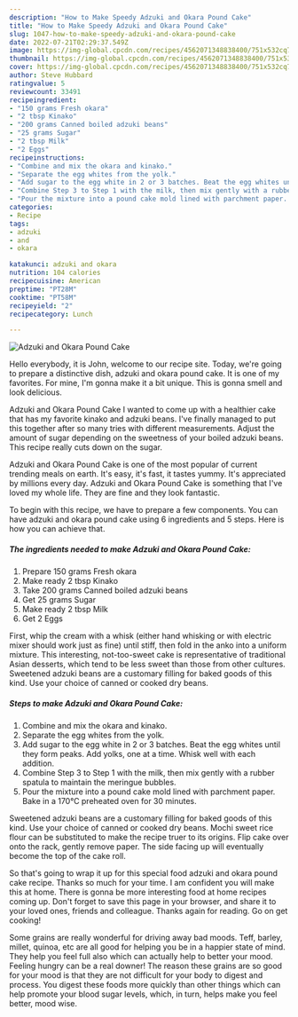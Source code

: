 ```yaml
---
description: "How to Make Speedy Adzuki and Okara Pound Cake"
title: "How to Make Speedy Adzuki and Okara Pound Cake"
slug: 1047-how-to-make-speedy-adzuki-and-okara-pound-cake
date: 2022-07-21T02:29:37.549Z
image: https://img-global.cpcdn.com/recipes/4562071348838400/751x532cq70/adzuki-and-okara-pound-cake-recipe-main-photo.jpg
thumbnail: https://img-global.cpcdn.com/recipes/4562071348838400/751x532cq70/adzuki-and-okara-pound-cake-recipe-main-photo.jpg
cover: https://img-global.cpcdn.com/recipes/4562071348838400/751x532cq70/adzuki-and-okara-pound-cake-recipe-main-photo.jpg
author: Steve Hubbard
ratingvalue: 5
reviewcount: 33491
recipeingredient:
- "150 grams Fresh okara"
- "2 tbsp Kinako"
- "200 grams Canned boiled adzuki beans"
- "25 grams Sugar"
- "2 tbsp Milk"
- "2 Eggs"
recipeinstructions:
- "Combine and mix the okara and kinako."
- "Separate the egg whites from the yolk."
- "Add sugar to the egg white in 2 or 3 batches. Beat the egg whites until they form peaks. Add yolks, one at a time. Whisk well with each addition."
- "Combine Step 3 to Step 1 with the milk, then mix gently with a rubber spatula to maintain the meringue bubbles."
- "Pour the mixture into a pound cake mold lined with parchment paper. Bake in a 170°C preheated oven for 30 minutes."
categories:
- Recipe
tags:
- adzuki
- and
- okara

katakunci: adzuki and okara 
nutrition: 104 calories
recipecuisine: American
preptime: "PT28M"
cooktime: "PT58M"
recipeyield: "2"
recipecategory: Lunch

---
```



![Adzuki and Okara Pound Cake](https://img-global.cpcdn.com/recipes/4562071348838400/751x532cq70/adzuki-and-okara-pound-cake-recipe-main-photo.jpg)

Hello everybody, it is John, welcome to our recipe site. Today, we're going to prepare a distinctive dish, adzuki and okara pound cake. It is one of my favorites. For mine, I'm gonna make it a bit unique. This is gonna smell and look delicious.

Adzuki and Okara Pound Cake I wanted to come up with a healthier cake that has my favorite kinako and adzuki beans. I&#39;ve finally managed to put this together after so many tries with different measurements. Adjust the amount of sugar depending on the sweetness of your boiled adzuki beans. This recipe really cuts down on the sugar.

Adzuki and Okara Pound Cake is one of the most popular of current trending meals on earth. It's easy, it's fast, it tastes yummy. It's appreciated by millions every day. Adzuki and Okara Pound Cake is something that I've loved my whole life. They are fine and they look fantastic.


To begin with this recipe, we have to prepare a few components. You can have adzuki and okara pound cake using 6 ingredients and 5 steps. Here is how you can achieve that.

<!--inarticleads1-->

##### The ingredients needed to make Adzuki and Okara Pound Cake:

1. Prepare 150 grams Fresh okara
1. Make ready 2 tbsp Kinako
1. Take 200 grams Canned boiled adzuki beans
1. Get 25 grams Sugar
1. Make ready 2 tbsp Milk
1. Get 2 Eggs


First, whip the cream with a whisk (either hand whisking or with electric mixer should work just as fine) until stiff, then fold in the anko into a uniform mixture. This interesting, not-too-sweet cake is representative of traditional Asian desserts, which tend to be less sweet than those from other cultures. Sweetened adzuki beans are a customary filling for baked goods of this kind. Use your choice of canned or cooked dry beans. 

<!--inarticleads2-->

##### Steps to make Adzuki and Okara Pound Cake:

1. Combine and mix the okara and kinako.
1. Separate the egg whites from the yolk.
1. Add sugar to the egg white in 2 or 3 batches. Beat the egg whites until they form peaks. Add yolks, one at a time. Whisk well with each addition.
1. Combine Step 3 to Step 1 with the milk, then mix gently with a rubber spatula to maintain the meringue bubbles.
1. Pour the mixture into a pound cake mold lined with parchment paper. Bake in a 170°C preheated oven for 30 minutes.


Sweetened adzuki beans are a customary filling for baked goods of this kind. Use your choice of canned or cooked dry beans. Mochi sweet rice flour can be substituted to make the recipe truer to its origins. Flip cake over onto the rack, gently remove paper. The side facing up will eventually become the top of the cake roll. 

So that's going to wrap it up for this special food adzuki and okara pound cake recipe. Thanks so much for your time. I am confident you will make this at home. There is gonna be more interesting food at home recipes coming up. Don't forget to save this page in your browser, and share it to your loved ones, friends and colleague. Thanks again for reading. Go on get cooking!

Some grains are really wonderful for driving away bad moods. Teff, barley, millet, quinoa, etc are all good for helping you be in a happier state of mind. They help you feel full also which can actually help to better your mood. Feeling hungry can be a real downer! The reason these grains are so good for your mood is that they are not difficult for your body to digest and process. You digest these foods more quickly than other things which can help promote your blood sugar levels, which, in turn, helps make you feel better, mood wise.
